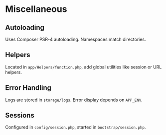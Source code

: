 # Miscellaneous

## Autoloading

Uses Composer PSR-4 autoloading. Namespaces match directories.

## Helpers

Located in `app/Helpers/function.php`, add global utilities like session or URL helpers.

## Error Handling

Logs are stored in `storage/logs`. Error display depends on `APP_ENV`.

## Sessions

Configured in `config/session.php`, started in `bootstrap/session.php`.